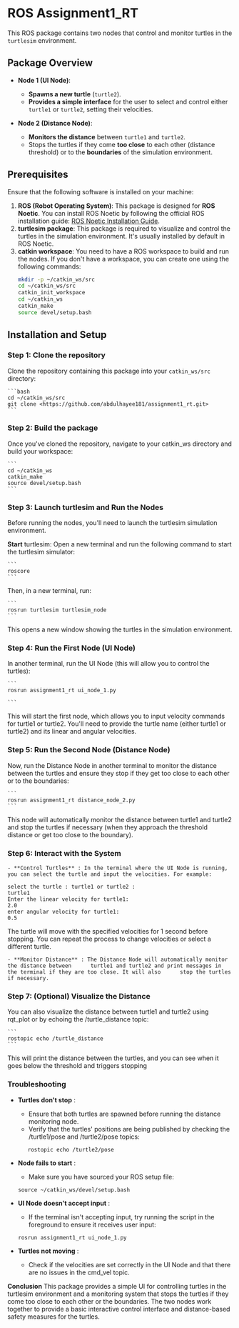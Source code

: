 # ROS Assignment1_RT

This ROS package contains two nodes that control and monitor turtles in the `turtlesim` environment.

## Package Overview

- **Node 1 (UI Node)**: 
  - **Spawns a new turtle** (`turtle2`).
  - **Provides a simple interface** for the user to select and control either `turtle1` or `turtle2`, setting their velocities.

- **Node 2 (Distance Node)**: 
  - **Monitors the distance** between `turtle1` and `turtle2`.
  - Stops the turtles if they come **too close** to each other (distance threshold) or to the **boundaries** of the simulation environment.

## Prerequisites

Ensure that the following software is installed on your machine:

1. **ROS (Robot Operating System)**: This package is designed for **ROS Noetic**. You can install ROS Noetic by following the official ROS installation guide: [ROS Noetic Installation Guide](http://wiki.ros.org/noetic/Installation).
2. **turtlesim package**: This package is required to visualize and control the turtles in the simulation environment. It's usually installed by default in ROS Noetic.
3. **catkin workspace**: You need to have a ROS workspace to build and run the nodes. If you don't have a workspace, you can create one using the following commands:
    ```bash
    mkdir -p ~/catkin_ws/src
    cd ~/catkin_ws/src
    catkin_init_workspace
    cd ~/catkin_ws
    catkin_make
    source devel/setup.bash
    ```

## Installation and Setup

### Step 1: Clone the repository

Clone the repository containing this package into your `catkin_ws/src` directory:

    ```bash
	cd ~/catkin_ws/src
	git clone <https://github.com/abdulhayee181/assignment1_rt.git>
	```
###  Step 2: Build the package

Once you've cloned the repository, navigate to your catkin_ws directory and build your workspace:

	```
	cd ~/catkin_ws
	catkin_make
	source devel/setup.bash
	```
### Step 3: Launch turtlesim and Run the Nodes

Before running the nodes, you'll need to launch the turtlesim simulation environment.

**Start** turtlesim:
Open a new terminal and run the following command to start the turtlesim simulator:

	```
	roscore
	```
Then, in a new terminal, run:

	```
	rosrun turtlesim turtlesim_node
	```
	
This opens a new window showing the turtles in the simulation environment.

### Step 4: Run the First Node (UI Node)

In another terminal, run the UI Node (this will allow you to control the turtles):

	```
	rosrun assignment1_rt ui_node_1.py

	```
This will start the first node, which allows you to input velocity commands for turtle1 or turtle2. You'll need to provide the turtle name (either turtle1 or turtle2) and its linear and angular velocities.


### Step 5: Run the Second Node (Distance Node)

Now, run the Distance Node in another terminal to monitor the distance between the turtles and ensure they stop if they get too close to each other or to the boundaries:

	```
	rosrun assignment1_rt distance_node_2.py
	```
This node will automatically monitor the distance between turtle1 and turtle2 and stop the turtles if necessary (when they approach the threshold distance or get too close to the boundary).

### Step 6: Interact with the System
	- **Control Turtles** : In the terminal where the UI Node is running, you can select the turtle and input the velocities. For example:
	
	select the turtle : turtle1 or turtle2 : 
	turtle1
	Enter the linear velocity for turtle1: 
	2.0
	enter angular velocity for turtle1: 
	0.5

The turtle will move with the specified velocities for 1 second before stopping. You can repeat the process to change velocities or select a different turtle.

	- **Monitor Distance** : The Distance Node will automatically monitor the distance between 		turtle1 and turtle2 and print messages in the terminal if they are too close. It will also 		stop the turtles if necessary.
	
### Step 7: (Optional) Visualize the Distance

You can also visualize the distance between turtle1 and turtle2 using rqt_plot or by echoing the /turtle_distance topic:

	```
	rostopic echo /turtle_distance
	```
	
This will print the distance between the turtles, and you can see when it goes below the threshold and triggers stopping


### Troubleshooting 
- **Turtles don't stop** :
	- Ensure that both turtles are spawned before running the distance monitoring node.
	- Verify that the turtles' positions are being published by checking the /turtle1/pose and 		  /turtle2/pose topics:
	
	```rostopic echo /turtle1/pose
	   rostopic echo /turtle2/pose
	```
- **Node fails to start** :

	- Make sure you have sourced your ROS setup file:
	```
	source ~/catkin_ws/devel/setup.bash
	```
- **UI Node doesn't accept input** :

	- If the terminal isn't accepting input, try running the script in the foreground to ensure 	  it receives user input:

	```
	rosrun assignment1_rt ui_node_1.py
	```
	
- **Turtles not moving** :

	- Check if the velocities are set correctly in the UI Node and that there are no issues in 		  the cmd_vel topic.
	
	
**Conclusion**
This package provides a simple UI for controlling turtles in the turtlesim environment and a monitoring system that stops the turtles if they come too close to each other or the boundaries. The two nodes work together to provide a basic interactive control interface and distance-based safety measures for the turtles.
